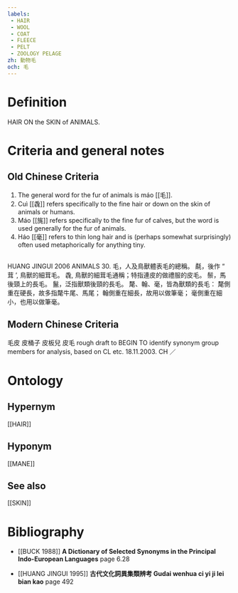 ```yaml
---
labels: 
 - HAIR
 - WOOL
 - COAT
 - FLEECE
 - PELT
 - ZOOLOGY PELAGE
zh: 動物毛
och: 毛
---
```


# Definition
HAIR ON the SKIN of ANIMALS.
# Criteria and general notes
## Old Chinese Criteria
1. The general word for the fur of animals is máo [[毛]].
2. Cuì [[毳]] refers specifically to the fine hair or down on the skin of animals or humans.
3. Máo [[旄]] refers specifically to the fine fur of calves, but the word is used generally for the fur of animals.
4. Háo [[毫]] refers to thin long hair and is (perhaps somewhat surprisingly) often used metaphorically for anything tiny.
## 
HUANG JINGUI 2006
ANIMALS 30.
毛，人及鳥獸體表毛的總稱。
氄，後作 “ 茸 ’, 鳥獸的細茸毛。
毳, 鳥獸的細茸毛通稱；特指連皮的做禮服的皮毛。
鬃，馬後頸上的長毛。
鬣，泛指獸類後頸的長毛。
氂、翰、毫，皆為獸類的長毛：
氂側重在硬長，故多指氂牛尾、馬尾；
翰側重在細長，故用以做筆毫；
毫側重在細小，也用以做筆毫。
## Modern Chinese Criteria
毛皮
皮桶子
皮板兒
皮毛
rough draft to BEGIN TO identify synonym group members for analysis, based on CL etc. 18.11.2003. CH ／
# Ontology

## Hypernym
[[HAIR]]
## Hyponym
[[MANE]]
## See also
[[SKIN]]
# Bibliography
- [[BUCK 1988]]
**A Dictionary of Selected Synonyms in the Principal Indo-European Languages** page 6.28

- [[HUANG JINGUI 1995]]
**古代文化詞異集類辨考 Gudai wenhua ci yi ji lei bian kao** page 492
